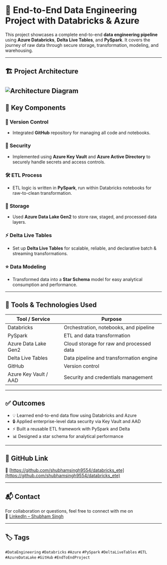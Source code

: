 # 🔷 End-to-End Data Engineering Project with Databricks & Azure

This project showcases a complete end-to-end **data engineering pipeline** using **Azure Databricks**, **Delta Live Tables**, and **PySpark**. It covers the journey of raw data through secure storage, transformation, modeling, and warehousing.

---

## 🏗️ Project Architecture

![Architecture Diagram](<img width="1536" height="1024" alt="ETE_Project_Databricks" src="https://github.com/user-attachments/assets/e29ec75a-fbbc-4aeb-89fd-8055e8d47b2d" />
)
---

## 🚀 Key Components

### 🔗 Version Control  
- Integrated **GitHub** repository for managing all code and notebooks.

### 🔐 Security  
- Implemented using **Azure Key Vault** and **Azure Active Directory** to securely handle secrets and access controls.

### 🛠️ ETL Process  
- ETL logic is written in **PySpark**, run within Databricks notebooks for raw-to-clean transformation.

### 💾 Storage  
- Used **Azure Data Lake Gen2** to store raw, staged, and processed data layers.

### ⚡ Delta Live Tables  
- Set up **Delta Live Tables** for scalable, reliable, and declarative batch & streaming transformations.

### ⭐ Data Modeling  
- Transformed data into a **Star Schema** model for easy analytical consumption and performance.

---

## 🧰 Tools & Technologies Used

| Tool / Service         | Purpose                                 |
|------------------------|------------------------------------------|
| Databricks             | Orchestration, notebooks, and pipeline   |
| PySpark                | ETL and data transformation              |
| Azure Data Lake Gen2   | Cloud storage for raw and processed data |
| Delta Live Tables      | Data pipeline and transformation engine  |
| GitHub                 | Version control                          |
| Azure Key Vault / AAD  | Security and credentials management      |

---

## ✅ Outcomes

- 💡 Learned end-to-end data flow using Databricks and Azure  
- 🔒 Applied enterprise-level data security via Key Vault and AAD  
- ⚡ Built a reusable ETL framework with PySpark and Delta  
- 📊 Designed a star schema for analytical performance  

---

## 📎 GitHub Link

🔗 [https://github.com/shubhamsingh9554/databricks_ete](https://github.com/shubhamsingh9554/databricks_ete)

---

## 📬 Contact

For collaboration or questions, feel free to connect with me on  
🔗 [LinkedIn – Shubham Singh](https://www.linkedin.com/in/shubham-singh-59a95b230/)

---

## 🏷️ Tags

`#DataEngineering` `#Databricks` `#Azure` `#PySpark` `#DeltaLiveTables` `#ETL` `#AzureDataLake` `#GitHub` `#EndToEndProject`


